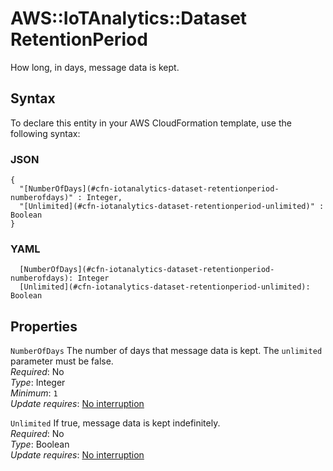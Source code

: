 # AWS::IoTAnalytics::Dataset RetentionPeriod<a name="aws-properties-iotanalytics-dataset-retentionperiod"></a>

How long, in days, message data is kept\.

## Syntax<a name="aws-properties-iotanalytics-dataset-retentionperiod-syntax"></a>

To declare this entity in your AWS CloudFormation template, use the following syntax:

### JSON<a name="aws-properties-iotanalytics-dataset-retentionperiod-syntax.json"></a>

```
{
  "[NumberOfDays](#cfn-iotanalytics-dataset-retentionperiod-numberofdays)" : Integer,
  "[Unlimited](#cfn-iotanalytics-dataset-retentionperiod-unlimited)" : Boolean
}
```

### YAML<a name="aws-properties-iotanalytics-dataset-retentionperiod-syntax.yaml"></a>

```
  [NumberOfDays](#cfn-iotanalytics-dataset-retentionperiod-numberofdays): Integer
  [Unlimited](#cfn-iotanalytics-dataset-retentionperiod-unlimited): Boolean
```

## Properties<a name="aws-properties-iotanalytics-dataset-retentionperiod-properties"></a>

`NumberOfDays` <a name="cfn-iotanalytics-dataset-retentionperiod-numberofdays"></a>
The number of days that message data is kept\. The `unlimited` parameter must be false\.  
_Required_: No  
_Type_: Integer  
_Minimum_: `1`  
_Update requires_: [No interruption](https://docs.aws.amazon.com/AWSCloudFormation/latest/UserGuide/using-cfn-updating-stacks-update-behaviors.html#update-no-interrupt)

`Unlimited` <a name="cfn-iotanalytics-dataset-retentionperiod-unlimited"></a>
If true, message data is kept indefinitely\.  
_Required_: No  
_Type_: Boolean  
_Update requires_: [No interruption](https://docs.aws.amazon.com/AWSCloudFormation/latest/UserGuide/using-cfn-updating-stacks-update-behaviors.html#update-no-interrupt)
